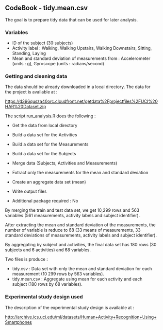 ## CodeBook - tidy.mean.csv

The goal is to prepare tidy data that can be used for later analysis.

### Variables

   * ID of the subject (30 subjects)
   * Activity label :
        Walking,
        Walking Upstairs,
        Walking Downstairs,
        Sitting,
        Standing,
        Laying
   * Mean and standard deviation of measurements from :
        Accelerometer (units : g),
        Gyroscope (units : radians/second)

### Getting and cleaning data

The data should be already downloaded in a local directory. The data for the project
is available at :

https://d396qusza40orc.cloudfront.net/getdata%2Fprojectfiles%2FUCI%20HAR%20Dataset.zip

The script run_analysis.R does the following :

   * Get the data from local directory
   * Build a data set for the Activities
   * Build a data set for the Measurements
   * Build a data set for the Subjects
   * Merge data (Subjects, Activities and Measurements)
   * Extract only the measurements for the mean and standard deviation
   * Create an aggregate data set (mean)
   * Write output files

   * Additional package required : No

By merging the train and test data set, we get 10,299 rows and 563 variables (561
measurements, activity labels and subject identifier).

After extracting the mean and standard deviation of the measurements, the number of
variable is reduce to 68 (33 means of measurements, 33 standard deviations of
measurements, activity labels and subject identifier).

By aggregating by subject and activities, the final data set has 180 rows (30 subjects
and 6 activities) and 68 variables.

Two files is produce :
   * tidy.csv : Data set with only the mean and standard deviation for each measurement
                (10 299 rows by 563 variables).
   * tidy.mean.csv : Aggregate using mean for each activity and each subject
                     (180 rows by 68 variables).

### Experimental study design used

The description of the experimental study design is available at :

http://archive.ics.uci.edu/ml/datasets/Human+Activity+Recognition+Using+Smartphones
